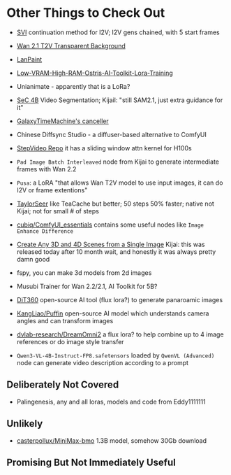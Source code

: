 # Other Things to Check Out

* [SVI](https://github.com/vita-epfl/Stable-Video-Infinity) continuation method for I2V; I2V gens chained, with 5 start frames

* [Wan 2.1 T2V Transparent Background](https://github.com/WeChatCV/Wan-Alpha)
* [LanPaint](https://github.com/scraed/LanPaint)
* [Low-VRAM-High-RAM-Ostris-AI-Toolkit-Lora-Training](https://x.com/ostrisai/status/1975642220960072047)
* Unianimate - apparently that is a LoRa?
* [SeC 4B](https://github.com/9nate-drake/Comfyui-SecNodes) Video Segmentation; Kijail: "still SAM2.1, just extra guidance for it"


* [GalaxyTimeMachine's canceller](https://gist.github.com/blepping/99aeb38d7b26a4dbbbbd5034dca8aca8)
* Chinese Diffsync Studio - a diffuser-based alternative to ComfyUI
* [StepVideo Repo](https://github.com/hao-ai-lab/FastVideo) it has a sliding window attn kernel for H100s
* `Pad Image Batch Interleaved` node from Kijai to generate intermediate frames with Wan 2.2
* `Pusa`: a LoRA "that allows Wan T2V model to use input images, it can do I2V or frame extentions"
* [TaylorSeer](https://github.com/philipy1219/ComfyUI-TaylorSeer) like TeaCache but better; 50 steps 50% faster; native not Kijai; not for small # of steps
* [cubiq/ComfyUI_essentials](https://github.com/cubiq/ComfyUI_essentials) contains some useful nodes like `Image Enhance Difference`
* [Create Any 3D and 4D Scenes from a Single Image](https://github.com/wenqsun/DimensionX) Kijai: this was released today after 10 month wait, and honestly it was always pretty damn good
* fspy, you can make 3d models from 2d images
* Musubi Trainer for Wan 2.2/2.1, AI Toolkit for 5B?
* [DiT360](https://fenghora.github.io/DiT360-Page/) open-source AI tool (flux lora?) to generate panaroamic images
* [KangLiao/Puffin](https://huggingface.co/KangLiao/Puffin) open-source AI model which understands camera angles and can transform images
* [dvlab-research/DreamOmni2](https://github.com/dvlab-research/DreamOmni2) a flux lora? to help combine up to 4 image references or do image style transfer
* `Qwen3-VL-4B-Instruct-FP8.safetensors` loaded by `QwenVL (Advanced)` node can generate video description according to a prompt

## Deliberately Not Covered

* Palingenesis, any and all loras, models and code from Eddy1111111

## Unlikely

* [casterpollux/MiniMax-bmo](https://github.com/casterpollux/MiniMax-bmo) 1.3B model, somehow 30Gb download

## Promising But Not Immediately Useful